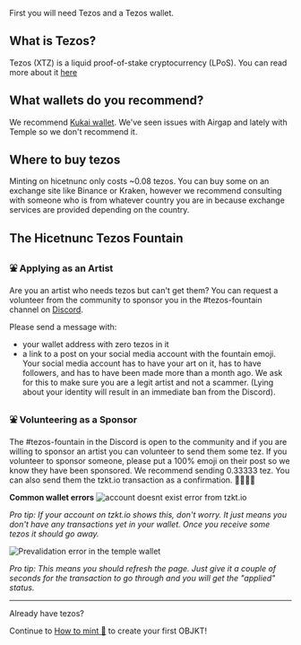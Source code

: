 First you will need Tezos and a Tezos wallet.

## What is Tezos?
Tezos (XTZ) is a liquid proof-of-stake cryptocurrency (LPoS). You can read more about it [here](https://en.wikipedia.org/wiki/Tezos)

## What wallets do you recommend?
We recommend [Kukai wallet](https://wallet.kukai.app/). We've seen issues with Airgap and lately with Temple so we don't recommend it.

## Where to buy tezos
Minting on hicetnunc only costs ~0.08 tezos. You can buy some on an exchange site like Binance or Kraken, however we recommend consulting with someone who is from whatever country you are in because exchange services are provided depending on the country.

## The Hicetnunc Tezos Fountain
### ⛲ Applying as an Artist
Are you an artist who needs tezos but can't get them? You can request a volunteer from the community to sponsor you in the #tezos-fountain channel on [Discord](https://discord.gg/FwZyeQp5).

Please send a message with:

* your wallet address with zero tezos in it
* a link to a post on your social media account with the fountain emoji. Your social media account has to have your art on it, has to have followers, and has to have been made more than a month ago. We ask for this to make sure you are a legit artist and not a scammer. (Lying about your identity will result in an immediate ban from the Discord).

### ⛲ Volunteering as a Sponsor
The #tezos-fountain in the Discord is open to the community and if you are willing to sponsor an artist you can volunteer to send them some tez. If you volunteer to sponsor someone, please put a 100% emoji on their post so we know they have been sponsored. We recommend sending 0.33333 tez. You can also send them the tzkt.io transaction as a confirmation.
💯💯💯💯

**Common wallet errors**
![account doesnt exist error from tzkt.io](https://imgshare.io/images/2021/05/15/account_doesnt_exist.png)

_Pro tip: If your account on tzkt.io shows this, don't worry. It just means you don't have any transactions yet in your wallet. Once you receive some tezos it should go away._

![Prevalidation error in the temple wallet](https://imgshare.io/images/2021/05/15/pre_validation_error.png)

_Pro tip: This means you should refresh the page. Just give it a couple of seconds for the transaction to go through and you will get the "applied" status._
***
Already have tezos? 

Continue to [How to mint 🌿](https://github.com/hicetnunc2000/hicetnunc/wiki/How-to-mint-🌿) to create your first OBJKT!